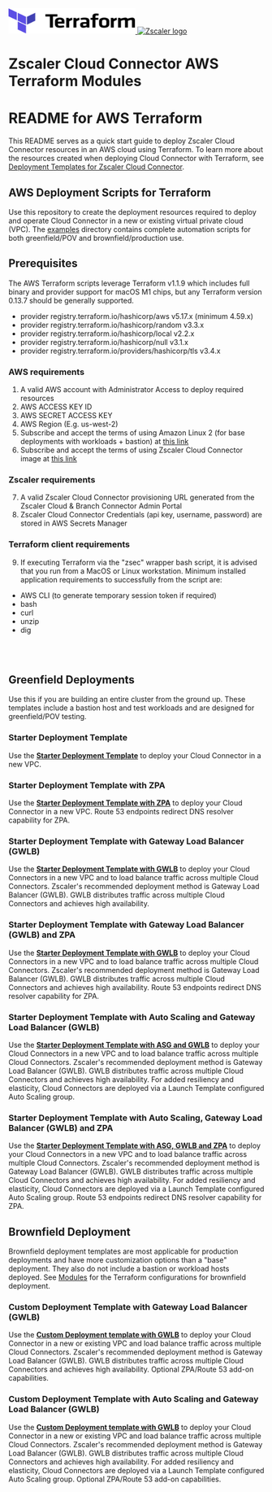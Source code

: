 <a href="https://terraform.io">
    <img src="https://raw.githubusercontent.com/hashicorp/terraform-website/master/public/img/logo-text.svg" alt="Terraform logo" title="Terraform" height="50" width="250" />
</a>
<a href="https://www.zscaler.com/">
    <img src="https://www.zscaler.com/themes/custom/zscaler/logo.svg" alt="Zscaler logo" title="Zscaler" height="50" width="250" />
</a>

Zscaler Cloud Connector AWS Terraform Modules
===========================================================================================================

# **README for AWS Terraform**
This README serves as a quick start guide to deploy Zscaler Cloud Connector resources in an AWS cloud using Terraform. To learn more about
the resources created when deploying Cloud Connector with Terraform, see [Deployment Templates for Zscaler Cloud Connector](https://help.zscaler.com/cloud-branch-connector/deployment-templates-zscaler-cloud-connector).

## **AWS Deployment Scripts for Terraform**

Use this repository to create the deployment resources required to deploy and operate Cloud Connector in a new or existing virtual private
cloud (VPC). The [examples](examples/) directory contains complete automation scripts for both greenfield/POV and brownfield/production use.

## **Prerequisites**

The AWS Terraform scripts leverage Terraform v1.1.9 which includes full binary and provider support for macOS M1 chips, but any Terraform
version 0.13.7 should be generally supported.

-   provider registry.terraform.io/hashicorp/aws v5.17.x (minimum 4.59.x)
-   provider registry.terraform.io/hashicorp/random v3.3.x
-   provider registry.terraform.io/hashicorp/local v2.2.x
-   provider registry.terraform.io/hashicorp/null v3.1.x
-   provider registry.terraform.io/providers/hashicorp/tls v3.4.x

### **AWS requirements**

1.  A valid AWS account with Administrator Access to deploy required resources
2.  AWS ACCESS KEY ID
3.  AWS SECRET ACCESS KEY
4.  AWS Region (E.g. us-west-2)
5.  Subscribe and accept the terms of using Amazon Linux 2 (for base deployments with workloads + bastion) at [this link](https://aws.amazon.com/marketplace/pp/prodview-zc4x2k7vt6rpu)
6.  Subscribe and accept the terms of using Zscaler Cloud Connector image at [this link](https://aws.amazon.com/marketplace/pp/prodview-cvzx4oiv7oljm)

### **Zscaler requirements**

7.  A valid Zscaler Cloud Connector provisioning URL generated from the Zscaler Cloud & Branch Connector Admin Portal
8.  Zscaler Cloud Connector Credentials (api key, username, password) are stored in AWS Secrets Manager

### **Terraform client requirements**
9. If executing Terraform via the "zsec" wrapper bash script, it is advised that you run from a MacOS or Linux workstation. Minimum installed application requirements to successfully from the script are:
- AWS CLI (to generate temporary session token if required)
- bash
- curl
- unzip
- dig
<br>
<br>

## **Greenfield Deployments** 

Use this if you are building an entire cluster from the ground up. These templates include a bastion host and test workloads and are designed for greenfield/POV testing. 

###  **Starter Deployment Template**

Use the [**Starter Deployment Template**](examples/base_1cc/) to deploy your Cloud Connector in a new VPC.

### **Starter Deployment Template with ZPA**

Use the [**Starter Deployment Template with ZPA**](examples/base_1cc_zpa) to deploy your Cloud Connector in a new VPC. Route 53 endpoints redirect DNS resolver capability for ZPA.

### **Starter Deployment Template with Gateway Load Balancer (GWLB)**

Use the [**Starter Deployment Template with GWLB**](examples/base_cc_gwlb) to deploy your Cloud Connectors in a new VPC and to load balance traffic across multiple Cloud Connectors. Zscaler\'s recommended deployment method is Gateway Load Balancer (GWLB). GWLB distributes traffic across multiple Cloud Connectors and achieves high availability.

### **Starter Deployment Template with Gateway Load Balancer (GWLB) and ZPA**

Use the [**Starter Deployment Template with GWLB**](examples/base_cc_gwlb_zpa) to deploy your Cloud Connectors in a new VPC and to load balance traffic across multiple Cloud Connectors. Zscaler\'s recommended deployment method is Gateway Load Balancer (GWLB). GWLB distributes traffic across multiple Cloud Connectors and achieves high availability. Route 53 endpoints redirect DNS resolver capability for ZPA.

### **Starter Deployment Template with Auto Scaling and Gateway Load Balancer (GWLB)**

Use the [**Starter Deployment Template with ASG and GWLB**](examples/base_cc_gwlb_asg) to deploy your Cloud Connectors in a new VPC and to load balance traffic across multiple Cloud Connectors. Zscaler\'s recommended deployment method is Gateway Load Balancer (GWLB). GWLB distributes traffic across multiple Cloud Connectors and achieves high availability. For added resiliency and elasticity, Cloud Connectors are deployed via a Launch Template configured Auto Scaling group.

### **Starter Deployment Template with Auto Scaling, Gateway Load Balancer (GWLB) and ZPA**

Use the [**Starter Deployment Template with ASG, GWLB and ZPA**](examples/base_cc_gwlb_asg_zpa) to deploy your Cloud Connectors in a new VPC and to load balance traffic across multiple Cloud Connectors. Zscaler\'s recommended deployment method is Gateway Load Balancer (GWLB). GWLB distributes traffic across multiple Cloud Connectors and achieves high availability. For added resiliency and elasticity, Cloud Connectors are deployed via a Launch Template configured Auto Scaling group. Route 53 endpoints redirect DNS resolver capability for ZPA.

## **Brownfield Deployment**

Brownfield deployment templates are most applicable for production deployments and have more customization options than a \"base\"
deployment. They also do not include a bastion or workload hosts deployed. See [Modules](https://github.com/zscaler/terraform-aws-cloud-connector-modules/tree/main/examples) for the Terraform configurations for brownfield deployment.

### **Custom Deployment Template with Gateway Load Balancer (GWLB)**

Use the [**Custom Deployment template with GWLB**](examples/cc_gwlb) to deploy your Cloud Connector in a new or existing VPC and load balance traffic across multiple Cloud Connectors. Zscaler\'s recommended deployment method is Gateway Load Balancer (GWLB). GWLB distributes traffic across multiple Cloud Connectors and achieves high availability. Optional ZPA/Route 53 add-on capabilities.

### **Custom Deployment Template with Auto Scaling and Gateway Load Balancer (GWLB)**

Use the [**Custom Deployment template with GWLB**](examples/cc_gwlb_asg) to deploy your Cloud Connector in a new or existing VPC and load balance traffic across multiple Cloud Connectors. Zscaler\'s recommended deployment method is Gateway Load Balancer (GWLB). GWLB distributes traffic across multiple Cloud Connectors and achieves high availability. For added resiliency and elasticity, Cloud Connectors are deployed via a Launch Template configured Auto Scaling group. Optional ZPA/Route 53 add-on capabilities.
